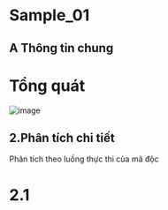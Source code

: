 # Sample_01

## A Thông tin chung

# Tổng quát 

![image](https://github.com/YeuPIPI/Sample_01/assets/72372550/b7fb13f9-cb76-40a3-85a4-13775f4ca9d8)


## 2.Phân tích chi tiết

Phân tích theo luồng thực thi của mã độc

# 2.1 







